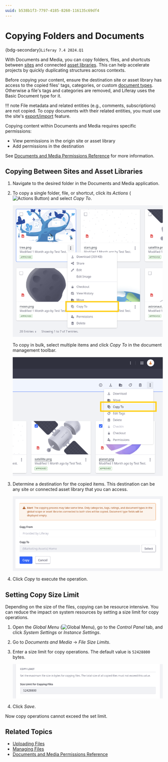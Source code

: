 ```yaml
---
uuid: b538b1f3-7797-4185-8260-116135c69df4
---
```

# Copying Folders and Documents

{bdg-secondary}`Liferay 7.4 2024.Q1` 

With Documents and Media, you can copy folders, files, and shortcuts between [sites](../../../site-building/sites.md) and connected [asset libraries](../../asset-libraries.md). This can help accelerate projects by quickly duplicating structures across contexts.

Before copying your content, ensure the destination site or asset library has access to the copied files' tags, categories, or custom [document types](./managing-metadata/defining-document-types.md). Otherwise a file's tags and categories are removed, and Liferay uses the Basic Document type for it.

!!! note
    File metadata and related entities (e.g., comments, subscriptions) are not copied. To copy documents with their related entities, you must use the site's [export/import](../../../site-building/sites/exporting-importing-site-pages-and-content.md) feature.

Copying content within Documents and Media requires specific permissions:

- View permissions in the origin site or asset library
- Add permissions in the destination

See [Documents and Media Permissions Reference](../publishing-and-sharing/managing-document-access/documents-and-media-permissions-reference.md#documents) for more information.

## Copying Between Sites and Asset Libraries

1. Navigate to the desired folder in the Documents and Media application.

1. To copy a single folder, file, or shortcut, click its *Actions* (![Actions Button](../../../images/icon-actions.png)) and select *Copy To*.

   ![Copy one folder or document.](./copying-folders-and-documents/images/01.png)

   To copy in bulk, select multiple items and click *Copy To* in the document management toolbar.

   ![Copy multiple folders and documents.](./copying-folders-and-documents/images/02.png)

1. Determine a destination for the copied items. This destination can be any site or connected asset library that you can access.

   ![Determine a destination for the copied items.](./copying-folders-and-documents/images/03.png)

1. Click *Copy* to execute the operation.

## Setting Copy Size Limit

Depending on the size of the files, copying can be resource intensive. You can reduce the impact on system resources by setting a size limit for copy operations.

1. Open the *Global Menu* (![Global Menu](../../../images/icon-applications-menu.png)), go to the *Control Panel* tab, and click *System Settings* or *Instance Settings*.

1. Go to *Documents and Media* &rarr; *File Size Limits*.

1. Enter a size limit for copy operations. The default value is `52428800` bytes.

   ![Enter a size limit for copy operations in bytes.](./copying-folders-and-documents/images/04.png)

1. Click *Save*.

Now copy operations cannot exceed the set limit.

## Related Topics

- [Uploading Files](./uploading-files.md)
- [Managing Files](./managing-files.md)
- [Documents and Media Permissions Reference](../publishing-and-sharing/managing-document-access/documents-and-media-permissions-reference.md)

